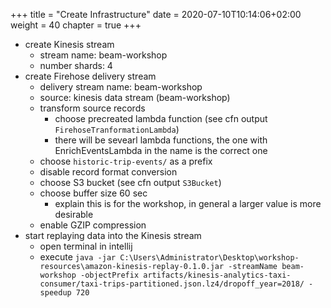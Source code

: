 +++
title = "Create Infrastructure"
date = 2020-07-10T10:14:06+02:00
weight = 40
chapter = true
+++

- create Kinesis stream
  - stream name:  beam-workshop
  - number shards: 4
- create Firehose delivery stream
  - delivery stream name: beam-workshop
  - source: kinesis data stream (beam-workshop)
  - transform source records
    - choose precreated lambda function (see cfn output `FirehoseTranformationLambda`)
    - there will be sevearl lambda functions, the one with EnrichEventsLambda in the name is the correct one
  - choose `historic-trip-events/` as a prefix
  - disable record format conversion
  - choose S3 bucket (see cfn output `S3Bucket`)
  - choose buffer size 60 sec
    - explain this is for the workshop, in general a larger value is more desirable
  - enable GZIP compression
- start replaying data into the Kinesis stream
  - open terminal in intellij
  - execute `java -jar C:\Users\Administrator\Desktop\workshop-resources\amazon-kinesis-replay-0.1.0.jar -streamName beam-workshop -objectPrefix artifacts/kinesis-analytics-taxi-consumer/taxi-trips-partitioned.json.lz4/dropoff_year=2018/ -speedup 720`
